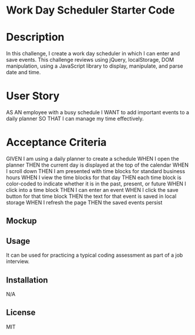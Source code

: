# Work Day Scheduler Starter Code

# Description
In this challenge, I create a work day scheduler in which I can enter and save events. This challenge reviews using jQuery, localStorage, DOM manipulation, using a JavaScript library to display, manipulate, and parse date and time. 

# User Story

AS AN employee with a busy schedule
I WANT to add important events to a daily planner
SO THAT I can manage my time effectively.

# Acceptance Criteria
GIVEN I am using a daily planner to create a schedule
WHEN I open the planner
THEN the current day is displayed at the top of the calendar
WHEN I scroll down
THEN I am presented with time blocks for standard business hours
WHEN I view the time blocks for that day
THEN each time block is color-coded to indicate whether it is in the past, present, or future
WHEN I click into a time block
THEN I can enter an event
WHEN I click the save button for that time block
THEN the text for that event is saved in local storage
WHEN I refresh the page
THEN the saved events persist

## Mockup 

## Usage
It can be used for practicing a typical coding assessment as part of a job interview. 

## Installation
N/A

## License 
MIT